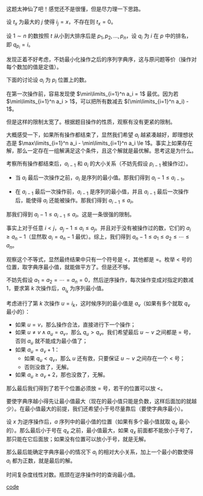 这题太神仙了吧！感觉还不是很懂，但是尽力理一下思路。

设 $t_x$ 为最大的 $j$ 使得 $i_j = x$，不存在则 $t_x = 0$。

设 $1 \sim n$ 的数按照 $t$ 从小到大排序后是 $p_1, p_2, ..., p_n$，设 $q_i$ 为 $i$ 在 $p$ 中的排名，即 $q_{p_i} = i$。

发现正着不好考虑，不妨最小化操作之后的序列字典序，这与原问题等价（操作对每个数加的值是定值）。

下面的讨论设 $a_i$ 为 $p_i$ 位置上的数。

在第一次操作前，容易发现使 $\min\limits_{i=1}^n a_i = 1$ 最优。因为若 $\min\limits_{i=1}^n a_i > 1$，可以把所有数减去 $(\min\limits_{i=1}^n a_i) - 1$。

但是这样的限制太宽了。根据题目操作的性质，观察有没有更紧的限制。

大概感受一下，如果所有操作都结束了，显然我们希望 $a_i$ 越紧凑越好，即理想状态是 $\max\limits_{i=1}^n a_i - \min\limits_{i=1}^n a_i \le 1$。事实上如果存在解，那么一定存在一组解满足这个条件，且这个解就是最优解。思考这是为什么。

考察所有操作都结束后，$a_{i-1}$ 和 $a_i$ 的大小关系（不妨先假设 $p_{i-1}$ 被操作过）。

- 当 $a_i$ 最后一次操作之前，$a_i$ 是序列的最小值。那我们得到 $a_i - 1 \le a_{i-1}$。

- 在 $a_{i-1}$ 最后一次操作前，$a_{i-1}$ 是序列的最小值，并且 $a_{i-1}$ 最后一次操作后，能使得 $a_i$ 还能被操作。那我们得到 $a_{i-1} \le a_i$。

那我们得到 $a_i - 1 \le a_{i-1} \le a_i$。这是一条很强的限制。

事实上对于任意 $i < j$，$a_j - 1 \le a_i \le a_j$。并且对于没有被操作过的数，它们的 $a_i \ge a_n - 1$（显然取 $a_i = a_n - 1$ 最优）。综上，我们得到 $a_n - 1 \le a_1 \le a_2 \le \cdots \le a_n$。

观察这个不等式，显然最终结果中只有一个符号是 $<$，其他都是 $=$。枚举 $<$ 号的位置，取字典序最小值，就能做平方了。但是还不够。

不妨先假设 $a_1 = a_2 = \cdots = a_n = 0$，然后逆序操作，每次操作变成对指定的数减 $1$，要求第 $k$ 次操作后，$a_{i_k}$ 为序列最小值。

考虑进行了第 $k$ 次操作 $u = i_k$，这时候序列的最小值是 $a_v$（如果有多个就取 $q_v$ 最小的）：

- 如果 $u = v$，那么操作合法，直接进行下一个操作；
- 如果 $u \ne v \land a_u = a_v$，那么 $q_u > q_v$。我们希望最后 $u \sim v$ 之间都是 $=$ 号，否则 $a_u$ 就不能成为最小值了；
- 如果 $a_u = a_v + 1$：
	- 如果 $q_u < q_v$，那么 $u$ 还有救，只要保证 $u \sim v$ 之间存在一个 $<$ 号；
    - 否则没救了，无解。
- 如果 $a_u \ge a_v + 2$，那也没救了，无解。

那么最后我们得到了若干个位置必须放 $=$ 号，若干的位置可以放 $<$。

要使字典序越小得先让最小值最大（现在的最小值只能是负数，这样后面加的就越少）。在最小值最大的前提，我们还希望小于号尽量靠后（要使字典序最小）。

设 $x$ 为逆序操作后，$a$ 序列中的最小值的位置（如果有多个最小值就取 $q_x$ 最小的）。那么最后小于号在 $q_x$ 之前，最小值最大，如果 $q_x$ 前面都不能放小于号了，那只能在它后面放；如果没有位置可以放小于号，就是无解。

那么最后能确定字典序最小的情况下 $a_i$ 的相对大小关系，加上一个最小的数使得 $a_i$ 都为正数，就是最后的解。

时间复杂度线性对数。瓶颈在逆序操作时的查询最小值。

[code](https://atcoder.jp/contests/arc130/submissions/41594833)